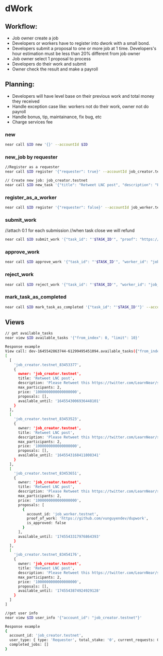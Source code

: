# dWork
 
 ## Workflow: 
 - Job owner create a job 
 - Developers or workers have to register into dwork with a small bond.
 - Developers submit a proposal to one or more job at 1 time. Developers's hour estimation must be less than 20% different from job owner
 - Job owner select 1 proposal to process
 - Developers do their work and submit
 - Owner check the result and make a payroll
   
 ## Planning:
 - Developers will have level base on their previous work and total money they received
 - Handle exception case like: workers not do their work, owner not do payroll
 - Handle bonus, tip, maintainance, fix bug, etc
 - Charge services fee

### new
```sh
near call $ID new '{}' --accountId $ID
```
### new_job by requester
```sh
//Register as a requester
near call $ID register '{"requester": true}' --accountId job_creator.testnet --amount 0.5

// Create new job: job_creator.testnet
near call $ID new_task '{"title": "Retweet LNC post", "description": "Please Retweet this https://twitter.com/LearnNear/status/1491130118055796737. Your account need at least 5000 real followers", "price": "1000000000000000000", "max_participants": 2, "duration": "99999999999999999"}' --accountId job_creator.testnet --depositYocto 2000000000000000000
```
### register_as_a_worker
```sh
near call $ID register '{"requester": false}' --accountId job_worker.testnet --amount 0.5
```

### submit_work
//attach 0.1 for each submission
//when task close we will refund 
```sh
near call $ID submit_work '{"task_id": "'$TASK_ID'", "proof": "https://github.com/vunguyendev/dupwork"}' --accountId job_worker.testnet 
```

### approve_work 
```sh
near call $ID approve_work '{"task_id": "'$TASK_ID'", "worker_id": "job_worker.testnet"}' --accountId job_creator.testnet 
```

### reject_work 
```sh
near call $ID reject_work '{"task_id": "'$TASK_ID'", "worker_id": "job_worker.testnet"}' --accountId job_creator.testnet
```

### mark_task_as_completed
```sh
near call $ID mark_task_as_completed '{"task_id": "'$TASK_ID'"}' --accountId job_creator.testnet
```

## Views 
```sh 
// get available_tasks
near view $ID available_tasks '{"from_index": 0, "limit": 10}'

Response example
View call: dev-1645542863744-61299495451094.available_tasks({"from_index": 0, "limit": 10})
[
  [
    'job_creator.testnet_83453377',
    {
      owner: 'job_creator.testnet',
      title: 'Retweet LNC post',
      description: 'Please Retweet this https://twitter.com/LearnNear/status/1491130118055796737. Your account need at least 5000 real followers',
      max_participants: 2,
      price: '1000000000000000000',
      proposals: [],
      available_until: '1645543006936448101'
    }
  ],
  [
    'job_creator.testnet_83453523',
    {
      owner: 'job_creator.testnet',
      title: 'Retweet LNC post',
      description: 'Please Retweet this https://twitter.com/LearnNear/status/1491130118055796737. Your account need at least 5000 real followers',
      max_participants: 2,
      price: '1000000000000000000',
      proposals: [],
      available_until: '1645543168411808341'
    }
  ],
  [
    'job_creator.testnet_83453651',
    {
      owner: 'job_creator.testnet',
      title: 'Retweet LNC post',
      description: 'Please Retweet this https://twitter.com/LearnNear/status/1491130118055796737. Your account need at least 5000 real followers',
      max_participants: 2,
      price: '1000000000000000000',
      proposals: [
        {
          account_id: 'job_worker.testnet',
          proof_of_work: 'https://github.com/vunguyendev/dupwork',
          is_approved: false
        }
      ],
      available_until: '1745543317976864393'
    }
  ],
  [
    'job_creator.testnet_83454176',
    {
      owner: 'job_creator.testnet',
      title: 'Retweet LNC post',
      description: 'Please Retweet this https://twitter.com/LearnNear/status/1491130118055796737. Your account need at least 5000 real followers',
      max_participants: 2,
      price: '1000000000000000000',
      proposals: [],
      available_until: '1745543874924929128'
    }
  ]
]

//get user info
near view $ID user_info '{"account_id": "job_creator.testnet"}'

Response example
{
  account_id: 'job_creator.testnet',
  user_type: { type: 'Requester', total_stake: '0', current_requests: 0 },
  completed_jobs: []
}
```
